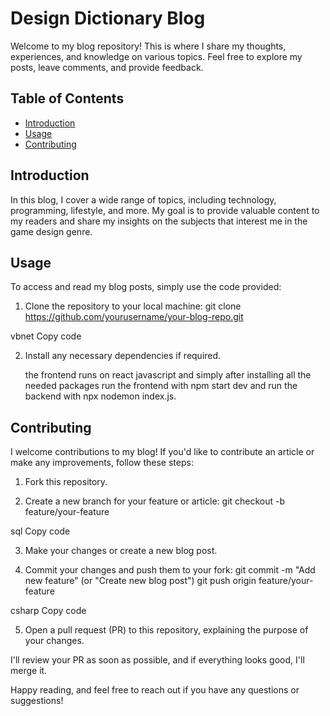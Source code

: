# Design Dictionary Blog

Welcome to my blog repository! This is where I share my thoughts, experiences, and knowledge on various topics. Feel free to explore my posts, leave comments, and provide feedback.

## Table of Contents

- [Introduction](#introduction)
- [Usage](#usage)
- [Contributing](#contributing)

## Introduction

In this blog, I cover a wide range of topics, including technology, programming, lifestyle, and more. My goal is to provide valuable content to my readers and share my insights on the subjects that interest me in the game design genre.

## Usage

To access and read my blog posts, simply use the code provided:

1. Clone the repository to your local machine:
git clone https://github.com/yourusername/your-blog-repo.git

vbnet
Copy code

2. Install any necessary dependencies if required.

   the frontend runs on react javascript and simply after installing all the needed packages run the frontend with npm start dev
   and run the backend with npx nodemon index.js. 

## Contributing

I welcome contributions to my blog! If you'd like to contribute an article or make any improvements, follow these steps:

1. Fork this repository.

2. Create a new branch for your feature or article:
git checkout -b feature/your-feature

sql
Copy code

3. Make your changes or create a new blog post.

4. Commit your changes and push them to your fork:
git commit -m "Add new feature" (or "Create new blog post")
git push origin feature/your-feature

csharp
Copy code

5. Open a pull request (PR) to this repository, explaining the purpose of your changes.

I'll review your PR as soon as possible, and if everything looks good, I'll merge it.

Happy reading, and feel free to reach out if you have any questions or suggestions!
